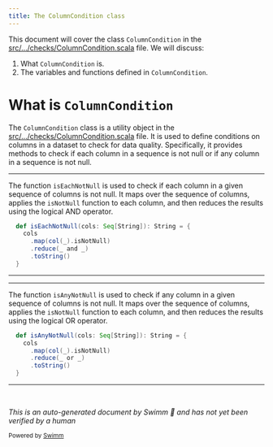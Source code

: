 ```yaml
---
title: The ColumnCondition class
---
```

This document will cover the class <SwmToken path="src/main/scala/com/amazon/deequ/checks/ColumnCondition.scala" pos="21:7:7" line-data="private[checks] object ColumnCondition {">`ColumnCondition`</SwmToken> in the <SwmPath>[src/…/checks/ColumnCondition.scala](src/main/scala/com/amazon/deequ/checks/ColumnCondition.scala)</SwmPath> file. We will discuss:

1. What <SwmToken path="src/main/scala/com/amazon/deequ/checks/ColumnCondition.scala" pos="21:7:7" line-data="private[checks] object ColumnCondition {">`ColumnCondition`</SwmToken> is.
2. The variables and functions defined in <SwmToken path="src/main/scala/com/amazon/deequ/checks/ColumnCondition.scala" pos="21:7:7" line-data="private[checks] object ColumnCondition {">`ColumnCondition`</SwmToken>.

# What is <SwmToken path="src/main/scala/com/amazon/deequ/checks/ColumnCondition.scala" pos="21:7:7" line-data="private[checks] object ColumnCondition {">`ColumnCondition`</SwmToken>

The <SwmToken path="src/main/scala/com/amazon/deequ/checks/ColumnCondition.scala" pos="21:7:7" line-data="private[checks] object ColumnCondition {">`ColumnCondition`</SwmToken> class is a utility object in the <SwmPath>[src/…/checks/ColumnCondition.scala](src/main/scala/com/amazon/deequ/checks/ColumnCondition.scala)</SwmPath> file. It is used to define conditions on columns in a dataset to check for data quality. Specifically, it provides methods to check if each column in a sequence is not null or if any column in a sequence is not null.

<SwmSnippet path="/src/main/scala/com/amazon/deequ/checks/ColumnCondition.scala" line="23">

---

The function <SwmToken path="src/main/scala/com/amazon/deequ/checks/ColumnCondition.scala" pos="23:3:3" line-data="  def isEachNotNull(cols: Seq[String]): String = {">`isEachNotNull`</SwmToken> is used to check if each column in a given sequence of columns is not null. It maps over the sequence of columns, applies the <SwmToken path="src/main/scala/com/amazon/deequ/checks/ColumnCondition.scala" pos="25:9:9" line-data="      .map(col(_).isNotNull)">`isNotNull`</SwmToken> function to each column, and then reduces the results using the logical AND operator.

```scala
  def isEachNotNull(cols: Seq[String]): String = {
    cols
      .map(col(_).isNotNull)
      .reduce(_ and _)
      .toString()
  }
```

---

</SwmSnippet>

<SwmSnippet path="/src/main/scala/com/amazon/deequ/checks/ColumnCondition.scala" line="30">

---

The function <SwmToken path="src/main/scala/com/amazon/deequ/checks/ColumnCondition.scala" pos="30:3:3" line-data="  def isAnyNotNull(cols: Seq[String]): String = {">`isAnyNotNull`</SwmToken> is used to check if any column in a given sequence of columns is not null. It maps over the sequence of columns, applies the <SwmToken path="src/main/scala/com/amazon/deequ/checks/ColumnCondition.scala" pos="32:9:9" line-data="      .map(col(_).isNotNull)">`isNotNull`</SwmToken> function to each column, and then reduces the results using the logical OR operator.

```scala
  def isAnyNotNull(cols: Seq[String]): String = {
    cols
      .map(col(_).isNotNull)
      .reduce(_ or _)
      .toString()
  }
```

---

</SwmSnippet>

&nbsp;

*This is an auto-generated document by Swimm 🌊 and has not yet been verified by a human*

<SwmMeta version="3.0.0" repo-id="Z2l0aHViJTNBJTNBZGVlcXUlM0ElM0Fhd3NsYWJz" repo-name="deequ"><sup>Powered by [Swimm](/)</sup></SwmMeta>
